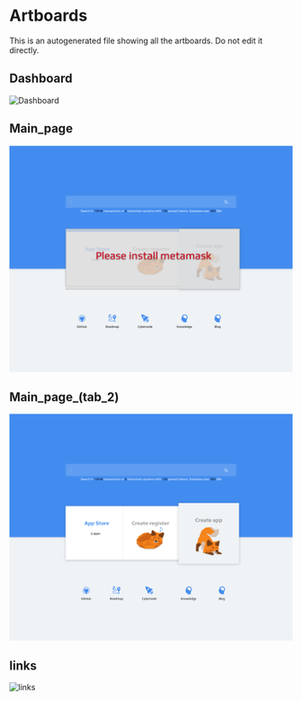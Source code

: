 # Artboards

This is an autogenerated file showing all the artboards. Do not edit it directly.

## Dashboard

![Dashboard](./.exportedArtboards/Main%20Page/Dashboard.png)


## Main_page

![Main_page](./.exportedArtboards/Main%20Page/Main_page.png)


## Main_page_(tab_2)

![Main_page_(tab_2)](./.exportedArtboards/Main%20Page/Main_page_%28tab_2%29.png)


## links

![links](./.exportedArtboards/Main%20Page/links.png)


